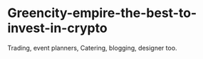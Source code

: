 # Greencity-empire-the-best-to-invest-in-crypto
Trading, event planners, Catering, blogging, designer too.
